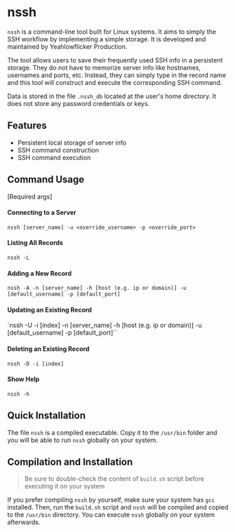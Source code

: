 # nssh

`nssh` is a command-line tool built for Linux systems. It aims to simply the SSH workflow by implementing a simple storage. It is developed and maintained by Yeahlowflicker Production.

The tool allows users to save their frequently used SSH info in a persistent storage. They do not have to memorize server info like hostnames, usernames and ports, etc. Instead, they can simply type in the record name and this tool will construct and execute the corresponding SSH command.

Data is stored in the file `.nssh_db` located at the user's home directory. It does not store any password credentials or keys.


## Features
- Persistent local storage of server info
- SSH command construction
- SSH command execution

## Command Usage

[Required args] <Optional args>

#### Connecting to a Server
`nssh [server_name] -u <override_username> -p <override_port>`

#### Listing All Records
`nssh -L`

#### Adding a New Record
`nssh -A -n [server_name] -h [host (e.g. ip or domain)] -u [default_username] -p [default_port]`

#### Updating an Existing Record
`nssh -U -i [index] -n [server_name] -h [host (e.g. ip or domain)] -u [default_username] -p [default_port]``

#### Deleting an Existing Record
`nssh -D -i [index]`

#### Show Help
`nssh -h`


## Quick Installation
The file `nssh` is a compiled executable. Copy it to the `/usr/bin` folder and you will be able to run `nssh` globally on your system.

## Compilation and Installation
> Be sure to double-check the content of `build.sh` script before executing it on your system

If you prefer compiling `nssh` by yourself, make sure your system has `gcc` installed. Then, run the `build.sh` script and `nssh` will be compiled and copied to the `/usr/bin` directory. You can execute `nssh` globally on your system afterwards.
